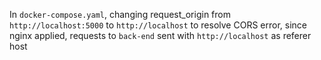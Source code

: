 In `docker-compose.yaml`, changing request_origin from `http://localhost:5000` to `http://localhost` to resolve CORS error, since nginx applied, requests to `back-end` sent with `http://localhost` as referer host